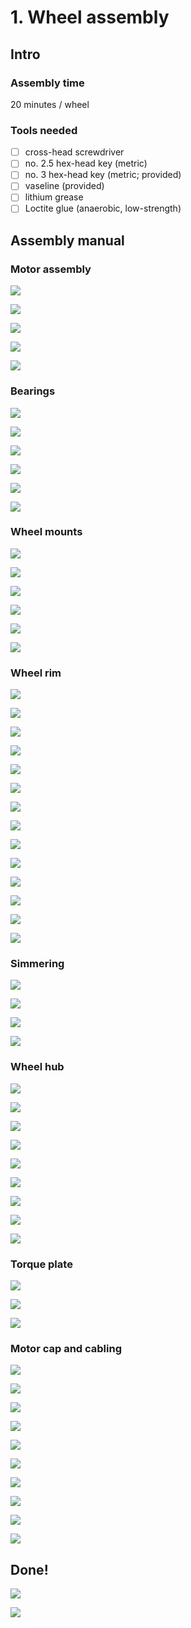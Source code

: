 # 1. Wheel assembly

## Intro

### Assembly time

20 minutes / wheel

### Tools needed

* [ ] cross-head screwdriver
* [ ] no. 2.5 hex-head key \(metric\)
* [ ] no. 3 hex-head key \(metric; provided\)
* [ ] vaseline \(provided\)
* [ ] lithium grease
* [ ] Loctite glue \(anaerobic, low-strength\)

## Assembly manual

### Motor assembly

![](../.gitbook/assets/p1010934.JPG)

![](../.gitbook/assets/p1010936.JPG)

![](../.gitbook/assets/p1010938.JPG)

![](../.gitbook/assets/p1010943.JPG)

![](../.gitbook/assets/p1010948.JPG)

### Bearings

![](../.gitbook/assets/p1010951.JPG)

![](../.gitbook/assets/p1010952.JPG)

![](../.gitbook/assets/p1010956.JPG)

![](../.gitbook/assets/p1010959.JPG)

![](../.gitbook/assets/p1010962.JPG)

![](../.gitbook/assets/p1010965.JPG)

### Wheel mounts

![](../.gitbook/assets/p1010966.JPG)

![](../.gitbook/assets/p1010968.JPG)

![](../.gitbook/assets/p1010972.JPG)

![](../.gitbook/assets/p1010974.JPG)

![](../.gitbook/assets/p1010979.JPG)

![](../.gitbook/assets/p1010981.JPG)

### Wheel rim

![](../.gitbook/assets/p1010983.JPG)

![](../.gitbook/assets/p1010986.JPG)

![](../.gitbook/assets/p1010988.JPG)

![](../.gitbook/assets/p1010989%20%281%29.JPG)

![](../.gitbook/assets/p1010990.JPG)

![](../.gitbook/assets/p1010994.JPG)

![](../.gitbook/assets/p1010995.JPG)

![](../.gitbook/assets/p1010996.JPG)

![](../.gitbook/assets/p1010999.JPG)

![](../.gitbook/assets/p1020002.JPG)

![](../.gitbook/assets/p1020005.JPG)

![](../.gitbook/assets/p1020008.JPG)

![](../.gitbook/assets/p1020011.JPG)

![](../.gitbook/assets/p1020012.JPG)

### Simmering

![](../.gitbook/assets/p1020015.JPG)

![](../.gitbook/assets/p1020017.JPG)

![](../.gitbook/assets/p1020021.JPG)

![](../.gitbook/assets/p1020024.JPG)

### Wheel hub

![](../.gitbook/assets/p1020028.JPG)

![](../.gitbook/assets/p1020029.JPG)

![](../.gitbook/assets/p1020031.JPG)

![](../.gitbook/assets/p1020037.JPG)

![](../.gitbook/assets/p1020039.JPG)

![](../.gitbook/assets/p1020042.JPG)

![](../.gitbook/assets/p1020045.JPG)

![](../.gitbook/assets/p1020048.JPG)

![](../.gitbook/assets/p1020050.JPG)

### Torque plate

![](../.gitbook/assets/p1020053.JPG)

![](../.gitbook/assets/p1020057.JPG)

![](../.gitbook/assets/p1020058.JPG)

### Motor cap and cabling

![](../.gitbook/assets/p1020061.JPG)

![](../.gitbook/assets/p1020064.JPG)

![](../.gitbook/assets/p1020069.JPG)

![](../.gitbook/assets/p1020072.JPG)

![](../.gitbook/assets/p1020078.JPG)

![](../.gitbook/assets/p1020080.JPG)

![](../.gitbook/assets/p1020083.JPG)

![](../.gitbook/assets/p1020094.JPG)

![](../.gitbook/assets/p1020097.JPG)

![](../.gitbook/assets/p1020100.JPG)

## Done!

![](../.gitbook/assets/p1020102.JPG)

![](../.gitbook/assets/p1020104.JPG)

